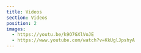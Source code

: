 ```yaml
---
title: Videos
section: Videos
position: 2
images:
  - https://youtu.be/k9O7GXlVoJE
  - https://www.youtube.com/watch?v=KkUglJpshyA
---
```

